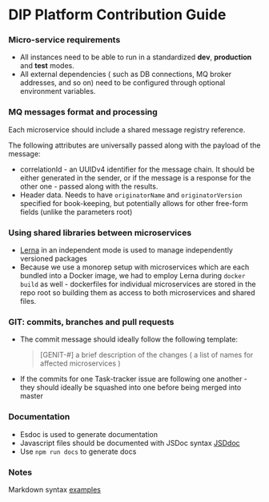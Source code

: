 # DIP Platform Contribution Guide

### Micro-service requirements
* All instances need to be able to run in a standardized **dev**, **production** and **test** modes.
* All external dependencies ( such as DB connections, MQ broker addresses, and so on) need to be configured through 
optional environment variables. 

### MQ messages format and processing
Each microservice should include a shared message registry reference.

The following attributes are universally passed along with the payload of the message:
*  correlationId - an UUIDv4 identifier for the message chain. It should be either generated in the sender, or if 
    the message is a response for the other one - passed along with the results.
* Header data. Needs to have `originatorName` and `originatorVersion` specified for book-keeping, but potentially 
    allows for other free-form fields (unlike the parameters root)
    
### Using shared libraries between microservices
* [Lerna](https://github.com/lerna/lerna) in an independent mode is used to manage independently versioned packages
* Because we use a monorep setup with microservices which are each bundled into a Docker image, we had to employ Lerna 
during `docker build` as well - dockerfiles for individual microservices are stored in the repo root so building them as 
access to both microservices and shared files.


### GIT: commits, branches and pull requests
* The commit message should ideally follow the following template:
    > [GENIT-#] a brief description of the changes ( a list of names for affected microservices )
* If the commits for one Task-tracker issue are following one another - they should ideally be squashed into one before being merged into master

### Documentation
* Esdoc is used to generate documentation
* Javascript files should be documented with JSDoc syntax [JSDdoc](http://usejsdoc.org/)
* Use `npm run docs` to generate docs

### Notes
Markdown syntax [examples](https://bitbucket.org/tutorials/markdowndemo/src/master/)
